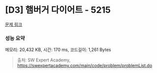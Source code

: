 # [D3] 햄버거 다이어트 - 5215 

[문제 링크](https://swexpertacademy.com/main/code/problem/problemDetail.do?contestProbId=AWT-lPB6dHUDFAVT) 

### 성능 요약

메모리: 20,432 KB, 시간: 170 ms, 코드길이: 1,261 Bytes



> 출처: SW Expert Academy, https://swexpertacademy.com/main/code/problem/problemList.do